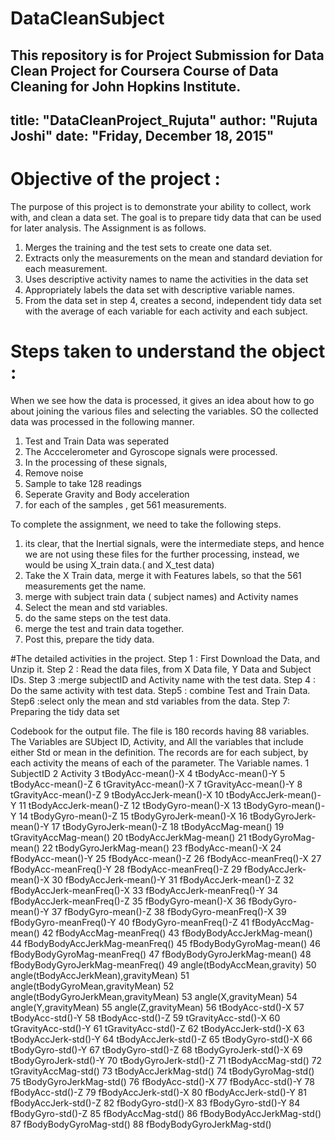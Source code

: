 # DataCleanSubject
This repository is for Project Submission for Data Clean Project for Coursera Course of Data Cleaning for John Hopkins Institute. 
---
title: "DataCleanProject_Rujuta"
author: "Rujuta Joshi"
date: "Friday, December 18, 2015"
--

# Objective of the project : 
The purpose of this project is to demonstrate your ability to collect, work with, and clean a data set. The goal is to prepare tidy data that can be used for later analysis. 
The Assignment is as follows. 
1. Merges the training and the test sets to create one data set.
2. Extracts only the measurements on the mean and standard deviation for each measurement. 
3. Uses descriptive activity names to name the activities in the data set
4. Appropriately labels the data set with descriptive variable names. 
5. From the data set in step 4, creates a second, independent tidy data set with the average of each variable for each activity and each subject.

# Steps taken to understand the object : 
When we see how the data is processed, it gives an idea about how to go about joining the various files and selecting the variables. 
SO the collected data was processed in the following manner. 
1. Test and Train Data was seperated 
2. The Acccelerometer and Gyroscope signals were processed. 
3. In the processing of these signals, 
  1. Remove noise
  2. Sample to take 128 readings 
  3. Seperate Gravity and Body acceleration
  4. for each of the samples , get 561 measurements. 
  
To complete the assignment, we need to take the following steps. 
1. its clear, that the Inertial signals, were the intermediate steps, and hence we are not using these files for the further processing, instead, we would be using X_train data.( and X_test data)
2. Take the X Train data, merge it with Features labels, so that the 561 measurements get the name. 
3. merge with subject train data ( subject names) and Activity names 
4. Select the mean and std variables. 
5. do the same steps on the test data. 
6. merge the test and train data together. 
7. Post this, prepare the tidy data. 


#The detailed activities in the project. 
 Step 1 : First Download the Data, and Unzip it. 
Step 2 : Read the data files, from X Data file, Y Data  and Subject IDs.
Step 3 :merge subjectID and Activity name with the test data.
Step 4 :  Do the same activity with test data. 
Step5 : combine Test and Train Data. 
Step6 :select only the mean and std variables from the data. 
Step 7:  Preparing the tidy data set



Codebook for the output file. 
The file is 180 records having 88 variables.  
The Variables are  SUbject ID, Activity, and All the variables that include either Std or mean in the definition. 
The records are for each subject, by each activity the means of each of the parameter.
The Variable names. 
1	SubjectID
2	Activity
3	tBodyAcc-mean()-X
4	tBodyAcc-mean()-Y
5	tBodyAcc-mean()-Z
6	tGravityAcc-mean()-X
7	tGravityAcc-mean()-Y
8	tGravityAcc-mean()-Z
9	tBodyAccJerk-mean()-X
10	tBodyAccJerk-mean()-Y
11	tBodyAccJerk-mean()-Z
12	tBodyGyro-mean()-X
13	tBodyGyro-mean()-Y
14	tBodyGyro-mean()-Z
15	tBodyGyroJerk-mean()-X
16	tBodyGyroJerk-mean()-Y
17	tBodyGyroJerk-mean()-Z
18	tBodyAccMag-mean()
19	tGravityAccMag-mean()
20	tBodyAccJerkMag-mean()
21	tBodyGyroMag-mean()
22	tBodyGyroJerkMag-mean()
23	fBodyAcc-mean()-X
24	fBodyAcc-mean()-Y
25	fBodyAcc-mean()-Z
26	fBodyAcc-meanFreq()-X
27	fBodyAcc-meanFreq()-Y
28	fBodyAcc-meanFreq()-Z
29	fBodyAccJerk-mean()-X
30	fBodyAccJerk-mean()-Y
31	fBodyAccJerk-mean()-Z
32	fBodyAccJerk-meanFreq()-X
33	fBodyAccJerk-meanFreq()-Y
34	fBodyAccJerk-meanFreq()-Z
35	fBodyGyro-mean()-X
36	fBodyGyro-mean()-Y
37	fBodyGyro-mean()-Z
38	fBodyGyro-meanFreq()-X
39	fBodyGyro-meanFreq()-Y
40	fBodyGyro-meanFreq()-Z
41	fBodyAccMag-mean()
42	fBodyAccMag-meanFreq()
43	fBodyBodyAccJerkMag-mean()
44	fBodyBodyAccJerkMag-meanFreq()
45	fBodyBodyGyroMag-mean()
46	fBodyBodyGyroMag-meanFreq()
47	fBodyBodyGyroJerkMag-mean()
48	fBodyBodyGyroJerkMag-meanFreq()
49	angle(tBodyAccMean,gravity)
50	angle(tBodyAccJerkMean),gravityMean)
51	angle(tBodyGyroMean,gravityMean)
52	angle(tBodyGyroJerkMean,gravityMean)
53	angle(X,gravityMean)
54	angle(Y,gravityMean)
55	angle(Z,gravityMean)
56	tBodyAcc-std()-X
57	tBodyAcc-std()-Y
58	tBodyAcc-std()-Z
59	tGravityAcc-std()-X
60	tGravityAcc-std()-Y
61	tGravityAcc-std()-Z
62	tBodyAccJerk-std()-X
63	tBodyAccJerk-std()-Y
64	tBodyAccJerk-std()-Z
65	tBodyGyro-std()-X
66	tBodyGyro-std()-Y
67	tBodyGyro-std()-Z
68	tBodyGyroJerk-std()-X
69	tBodyGyroJerk-std()-Y
70	tBodyGyroJerk-std()-Z
71	tBodyAccMag-std()
72	tGravityAccMag-std()
73	tBodyAccJerkMag-std()
74	tBodyGyroMag-std()
75	tBodyGyroJerkMag-std()
76	fBodyAcc-std()-X
77	fBodyAcc-std()-Y
78	fBodyAcc-std()-Z
79	fBodyAccJerk-std()-X
80	fBodyAccJerk-std()-Y
81	fBodyAccJerk-std()-Z
82	fBodyGyro-std()-X
83	fBodyGyro-std()-Y
84	fBodyGyro-std()-Z
85	fBodyAccMag-std()
86	fBodyBodyAccJerkMag-std()
87	fBodyBodyGyroMag-std()
88	fBodyBodyGyroJerkMag-std()




